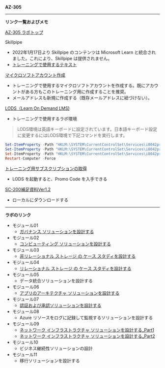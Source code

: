 **AZ-305**
***

**リンク一覧およびメモ**

[AZ-305 ラボトップ](https://github.com/MicrosoftLearning/AZ-305-DesigningMicrosoftAzureInfrastructureSolutions.ja-jp/tree/main/Instructions/CaseStudy)

Skillpipe

- 2022年1月17日より Skillpipe のコンテンツは Microsoft Learn と統合されました。これにより、Skillpipe は提供されません。
- [トレーニングで使用するテキスト](https://docs.microsoft.com/ja-jp/learn/certifications/courses/az-305t00?wt.mc_id=esi_m2l_content_wwl)

[マイクロソフトアカウント作成](https://account.microsoft.com/account/Account)

- トレーニングで使用するマイクロソフトアカウントを作成する。既にアカウントがある方もこのトレーニング用に作成することを推奨。
- メールアドレスも新規に作成する（既存メールアドレスに紐づけない）。

[LODS（Learn On Demand LMS)](https://esi.learnondemand.net/User/Login?ReturnUrl=%2F)

- トレーニングで使用するラボ環境

 > LODS環境は英語キーボードに設定されています。日本語キーボード設定に変更するにはLODS環境で下記コマンドを実行します。

```powershell
Set-ItemProperty -Path "HKLM:\SYSTEM\CurrentControlSet\Services\i8042prt\Parameters" -Name "LayerDriver JPN" -Value "kbd106.dll"
Set-ItemProperty -Path "HKLM:\SYSTEM\CurrentControlSet\Services\i8042prt\Parameters" -Name "OverrideKeyboardType" -Value 7
Set-ItemProperty -Path "HKLM:\SYSTEM\CurrentControlSet\Services\i8042prt\Parameters" -Name "OverrideKeyboardSubtype" -Value 2
Restart-Computer -Force
```

[トレーニング用サブスクリプションの取得](https://www.microsoftazurepass.com/)

- LODS を起動すると、Promo Code を入手できる

[SC-200補足資料Ver1.2](https://github.com/naonao71/note/blob/main/SC-200/SC-200%E8%A3%9C%E8%B6%B3%E8%B3%87%E6%96%99Ver1.2.pdf)

- ローカルにダウンロードする

***

**ラボのリンク**

- モジュール01
  - [ガバナンス ソリューションを設計する](https://github.com/MicrosoftLearning/AZ-305-DesigningMicrosoftAzureInfrastructureSolutions.ja-jp/blob/main/Instructions/CaseStudy/01-Governance.md)
- モジュール02
  - [コンピューティング ソリューションを設計する](https://github.com/MicrosoftLearning/AZ-305-DesigningMicrosoftAzureInfrastructureSolutions.ja-jp/blob/main/Instructions/CaseStudy/02-Compute.md)
- モジュール03
  - [非リレーショナル ストレージ の ケース スタディを設計する](https://github.com/MicrosoftLearning/AZ-305-DesigningMicrosoftAzureInfrastructureSolutions.ja-jp/blob/main/Instructions/CaseStudy/03-Nonrelationalstorage.md)
- モジュール04
  - [リレーショナル ストレージ の ケース スタディを設計する](https://github.com/MicrosoftLearning/AZ-305-DesigningMicrosoftAzureInfrastructureSolutions.ja-jp/blob/main/Instructions/CaseStudy/04-Relationalstorage.md)
- モジュール05
  - データ統合ソリューションを設計する
- モジュール06
  - [アプリのアーキテクチャ ソリューションを設計する](https://github.com/MicrosoftLearning/AZ-305-DesigningMicrosoftAzureInfrastructureSolutions.ja-jp/blob/main/Instructions/CaseStudy/06-Apparchitecture.md)
- モジュール07
  - [認証および承認ソリューションを設計する](https://github.com/MicrosoftLearning/AZ-305-DesigningMicrosoftAzureInfrastructureSolutions.ja-jp/blob/main/Instructions/CaseStudy/07-Access.md)
- モジュール08
  - Azure リソースをログに記録して監視するソリューションを設計する
- モジュール09
  - [ネットワーク インフラストラクチャ ソリューションを設計する_Part1](https://github.com/MicrosoftLearning/AZ-305-DesigningMicrosoftAzureInfrastructureSolutions.ja-jp/blob/main/Instructions/CaseStudy/09-Networkingoption1.md)
  - [ネットワーク インフラストラクチャ ソリューションを設計する_Part2](https://github.com/MicrosoftLearning/AZ-305-DesigningMicrosoftAzureInfrastructureSolutions.ja-jp/blob/main/Instructions/CaseStudy/09-Networkingoption2.md)
- モジュール10
  - ビジネス継続性ソリューションの設計
- モジュール11
  - 移行ソリューションを設計する

